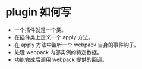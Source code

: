 # plugin 如何写

- 一个插件就是一个类。
- 在插件类上定义一个 apply 方法。
- 在 apply 方法中监听一个 webpack 自身的事件钩子。
- 处理 webpack 内部实例的特定数据。
- 功能完成后调用 webpack 提供的回调。
